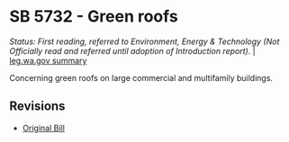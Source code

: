 # SB 5732 - Green roofs
*Status: First reading, referred to Environment, Energy & Technology (Not Officially read and referred until adoption of Introduction report).* | [leg.wa.gov summary](https://app.leg.wa.gov/billsummary?BillNumber=5732&Year=2021)

Concerning green roofs on large commercial and multifamily buildings.

## Revisions
* [Original Bill](1/)